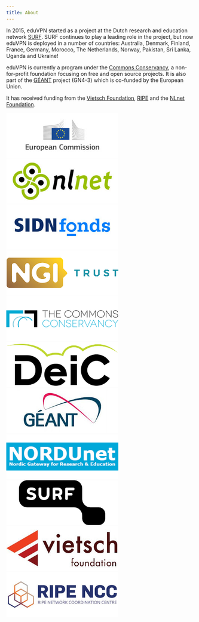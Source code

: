 ```yaml
---
title: About
---
```


In 2015, eduVPN started as a project at the Dutch research and education 
network [SURF](https://surf.nl/). SURF continues to play a leading 
role in the project, but now eduVPN is deployed in a number of countries: 
Australia, Denmark, Finland, France, Germany, Morocco, The Netherlands, Norway, 
Pakistan, Sri Lanka, Uganda and Ukraine! 

eduVPN is currently a program under the 
[Commons Conservancy](https://commonsconservancy.org/), a non-for-profit 
foundation focusing on free and open source projects. It is also part of the 
[GÉANT](https://www.geant.org/) project (GN4-3) which is co-funded by the 
European Union.

It has received funding from the 
[Vietsch Foundation](http://www.vietsch-foundation.org/), 
[RIPE](https://www.ripe.net/) and the [NLnet Foundation](https://nlnet.nl/).

<div class="sponsors">
    <a href="https://ec.europa.eu/"><img width="300" height="120" src="img/ec.jpg" alt="European Commission"></a>
    <a href="https://nlnet.nl/"><img width="300" height="120" src="img/nlnet.jpg" alt="NLnet Foundation"></a>
    <a href="https://www.sidnfonds.nl/"><img width="300" height="120" src="img/sidnfonds.jpg" alt="SIDN fonds"></a>
    <a href="https://www.ngi.eu/ngi-projects/ngi-trust/"><img width="300" height="120" src="img/ngi-trust.png" alt="NGI TRUST"></a>
    <a href="https://commonsconservancy.org/"><img width="300" height="120" src="img/commons_conservancy.png" alt="The Commons Conservancy"></a>
    <a href="https://www.deic.dk/"><img width="300" height="120" src="img/deic.png" alt="DeiC"></a>
    <a href="https://www.geant.org/"><img width="300" height="120" src="img/geant.jpg" alt="GÉANT"></a>
    <a href="https://www.nordu.net/"><img width="300" height="120" src="img/nordunet.png" alt="NORDUnet"></a>
    <a href="https://www.surf.nl/"><img width="300" height="120" src="img/surf.png" alt="SURF"></a>
    <a href="https://www.vietsch-foundation.org/"><img width="300" height="120" src="img/vietsch.jpg" alt="The Vietsch Foundation"></a>
    <a href="https://www.ripe.net/"><img width="300" height="120" src="img/ripencc.jpg" alt="RIPE NCC"></a>
</div>
